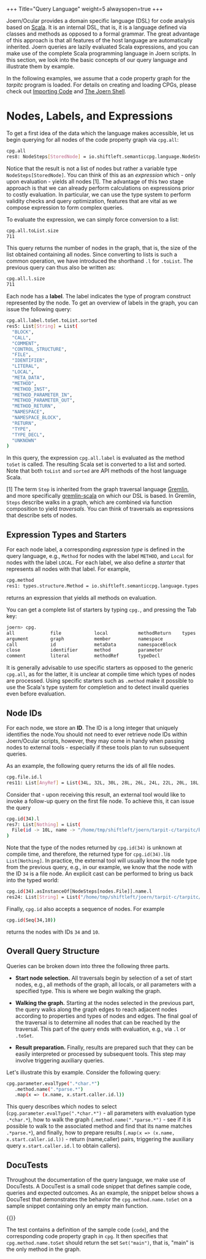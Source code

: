 +++
Title="Query Language"
weight=5
alwaysopen=true
+++

Joern/Ocular provides a domain specific language (DSL) for code
analysis based on [Scala](https://www.scala-lang.org/). It is an
internal DSL, that is, it is a language defined via classes and
methods as opposed to a formal grammar. The great advantage of this
approach is that all features of the host language are automatically
inherited. Joern queries are lazily evaluated Scala expressions, and
you can make use of the complete Scala programming language in Joern
scripts. In this section, we look into the basic concepts of our query
language and illustrate them by example.

In the following examples, we assume that a code property graph for
the *tarpitc* program is loaded. For details on creating and loading
CPGs, please check out [Importing Code](../importing) and [The Joern
Shell](../shell).



# Nodes, Labels, and Expressions

To get a first idea of the data which the language makes accessible,
let us begin querying for all nodes of the code property graph via
`cpg.all`:

```bash
cpg.all
res8: NodeSteps[StoredNode] = io.shiftleft.semanticcpg.language.NodeSteps@4cce421e
```

Notice that the result is not a list of nodes but rather a variable type
`NodeSteps[StoredNode]`. You can think of this as an *expression*
which - only upon evaluation - yields all nodes [1]. The advantage of
this two stage approach is that we can already perform calculations on
expressions prior to costly evaluation. In particular, we can use the
type system to perform validity checks and query optimization,
features that are vital as we compose expression to form complex
queries.


To evaluate the expression, we can simply force conversion to a list:

```bash
cpg.all.toList.size
711
```

This query returns the number of nodes in the graph, that is, the size
of the list obtained containing all nodes. Since converting to lists
is such a common operation, we have introduced the shorthand `.l` for
`.toList`. The previous query can thus also be written as:

```bash
cpg.all.l.size
711
```

Each node has a **label**. The label indicates the type of program
construct represented by the node. To get an overview of labels in the
graph, you can issue the following query:

```bash
cpg.all.label.toSet.toList.sorted
res5: List[String] = List(
  "BLOCK",
  "CALL",
  "COMMENT",
  "CONTROL_STRUCTURE",
  "FILE",
  "IDENTIFIER",
  "LITERAL",
  "LOCAL",
  "META_DATA",
  "METHOD",
  "METHOD_INST",
  "METHOD_PARAMETER_IN",
  "METHOD_PARAMETER_OUT",
  "METHOD_RETURN",
  "NAMESPACE",
  "NAMESPACE_BLOCK",
  "RETURN",
  "TYPE",
  "TYPE_DECL",
  "UNKNOWN"
)
```

In this query, the expression `cpg.all.label` is evaluated as the
method `toSet` is called. The resulting Scala set is converted to a
list and sorted. Note that both `toList` and `sorted` are API methods
of the host language Scala.

[1] The term `Step` is inherited from the graph traversal language
[Gremlin](http://tinkerpop.apache.org/docs/current/reference/#graph-traversal-steps),
and more specifically
[gremlin-scala](https://github.com/mpollmeier/gremlin-scala) on which
our DSL is based. In Gremlin, `Steps` describe walks in a graph, which
are combined via function composition to yield *traversals*. You can
think of traversals as expressions that describe sets of nodes.



## Expression Types and Starters

For each node label, a corresponding *expression type* is defined in the
query language, e.g., `Method` for nodes with the label `METHOD`, and
`Local` for nodes with the label `LOCAL`. For each label, we also
define a *starter* that represents all nodes with that label. For
example,

```bash
cpg.method
res1: types.structure.Method = io.shiftleft.semanticcpg.language.types.structure.Method@b889cb6
```
returns an expression that yields all methods on evaluation.

You can get a complete list of starters by typing `cpg.`, and
pressing the Tab key:

```bash
joern> cpg.
all             file            local           methodReturn    types
argument        graph           member          namespace
call            id              metaData        namespaceBlock
close           identifier      method          parameter
comment         literal         methodRef       typeDecl

```

It is generally advisable to use specific starters as opposed to the
generic `cpg.all`, as for the latter, it is unclear at compile time
which types of nodes are processed. Using specific starters such as
`.method` make it possible to use the Scala's type system for
completion and to detect invalid queries even before evaluation.

## Node IDs

For each node, we store an **ID**. The ID is a long integer that
uniquely identifies the node.You should not need to ever retrieve
node IDs within Joern/Ocular scripts, however, they may come in handy
when passing nodes to external tools - especially if these tools plan
to run subsequent queries.

As an example, the following query returns the ids of all file nodes.

```bash
cpg.file.id.l
res11: List[AnyRef] = List(34L, 32L, 30L, 28L, 26L, 24L, 22L, 20L, 18L, 16L, 14L, 12L, 10L, 8L, 6L, 4L)
```

Consider that - upon receiving this result, an external tool would
like to invoke a follow-up query on the first file node. To achieve
this, it can issue the query

```bash
cpg.id(34).l
res7: List[Nothing] = List(
  File(id -> 10L, name -> "/home/tmp/shiftleft/joern/tarpit-c/tarpitc/buffer_underwrite.c", order -> null)
)
```

Note that the type of the nodes returned by `cpg.id(34)` is unknown at
compile time, and therefore, the returned type for `cpg.id(34).l`is
`List[Nothing]`. In practice, the external tool will usually know the
node type from the previous query, e.g., in our example, we know that
the node with the ID `34` is a file node. An explicit cast can be
performed to bring us back into the typed world:

```bash
cpg.id(34).asInstanceOf[NodeSteps[nodes.File]].name.l
res24: List[String] = List("/home/tmp/shiftleft/joern/tarpit-c/tarpitc/buffer_underwrite.c")

```

Finally, `cpg.id` also accepts a sequence of nodes. For example

```bash
cpg.id(Seq(34,10))
```

returns the nodes with IDs `34` and `10`.


## Overall Query Structure

Queries can be broken down into three the following three parts.

* **Start node selection.** All traversals begin by selection of a set
  of start nodes, e.g., all methods of the graph, all locals, or all
  parameters with a specified type. This is where we begin walking the
  graph.


* **Walking the graph.** Starting at the nodes selected in the
  previous part, the query walks along the graph edges to reach
  adjacent nodes according to properties and types of nodes and
  edges. The final goal of the traversal is to determine all nodes
  that can be reached by the traversal. This part of the query ends
  with evaluation, e.g., via `.l` or `.toSet`.

* **Result preparation.** Finally, results are prepared such that they
  can be easily interpreted or processed by subsequent tools. This
  step may involve triggering auxiliary queries.



Let's illustrate this by example. Consider the following query:

```bash
cpg.parameter.evalType(".*char.*")
   .method.name(".*parse.*")
   .map(x => (x.name, x.start.caller.id.l))
```

This query describes which nodes to select
(`cpg.parameter.evalType(".*char.*")` - all parameters with evaluation
type `.*char.*`), how to walk the graph (`.method.name(".*parse.*")` -
see if it is possible to walk to the associated method and find that
its name matches `.*parse.*`), and finally, how to prepare results
(`.map(x => (x.name, x.start.caller.id.l))` - return (name,caller)
pairs, triggering the auxiliary query `x.start.caller.id.l` to obtain
callers).


## DocuTests

Throughout the documentation of the query language, we make use of
DocuTests. A DocuTest is a small code snippet that defines sample
code, queries and expected outcomes. As an example, the snippet below
shows a DocuTest that demonstrates the behavior the
`cpg.method.name.toSet` on a sample snippet containing only an empty
main function.

{{<snippet file="codepropertygraph/semanticcpg/src/test/scala/io/shiftleft/semanticcpg/language/SampleDocuTest.scala" language="scala">}}

The test contains a definition of the sample code (`code`), and the
corresponding code property graph in `cpg`. It then specifies that
`cpg.method.name.toSet` should return the set `Set("main")`, that is,
"main" is the only method in the graph.
